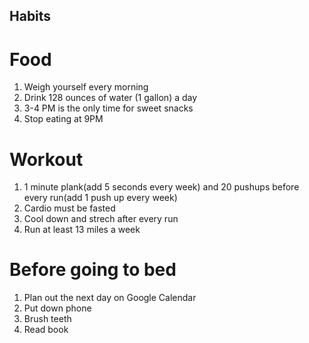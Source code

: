 ## Habits

# Food
1. Weigh yourself every morning
2. Drink 128 ounces of water (1 gallon) a day
3. 3-4 PM is the only time for sweet snacks
4. Stop eating at 9PM

# Workout
1. 1 minute plank(add 5 seconds every week) and 20 pushups before every run(add 1 push up every week)
2. Cardio must be fasted
3. Cool down and strech after every run
4. Run at least 13 miles a week

# Before going to bed
1. Plan out the next day on Google Calendar
2. Put down phone
3. Brush teeth
4. Read book